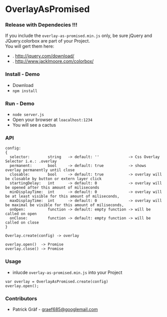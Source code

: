 # OverlayAsPromised

### Release with Dependecies !!!
If you include the ```overlay-as-promised.min.js``` only, be sure jQuery and JQuery.colorbox are part of your Project.  
You will gert them here:  
* . http://jquery.com/download/ 
* . http://www.jacklmoore.com/colorbox/

### Install - Demo

* Download
* ``` npm install ``` 


### Run - Demo

* ``` node server.js ```
* Open your browser at ```loacalhost:1234 ```
* You will see a cactus 

### API
```
config: 
{
  selector:        string   -> default: ''             -> Css Overlay Selector i.e.: .overlay
  permanent:       bool     -> default: true           -> shows overlay permanently until close
  closable:        bool     -> default: true           -> overlay will be closable by button or extern layer click
  startingDelay:   int      -> default: 0              -> overlay will be opened after this amount of miliseconds
  minDisplayTime:  int      -> default: 0              -> overlay will be at least visible for this amount of miliseconds,
  maxDisplayTime:  int      -> default: 0              -> overlay will be maximal be visible for this amount of miliseconds,
  onOpen:          function -> default: empty function -> will be called on open
  onClose:         function -> default: empty function -> will be called on close
}
```
```
Overlay.create(config) -> overlay

overlay.open()  -> Promise
overlay.close() -> Promise
```

### Usage

* inlucde ```overlay-as-promised.min.js``` into your Project

``` 
var overlay = OverlayAsPromised.create(config) 
overlay.open();
```

### Contributors

* Patrick Gräf - graef685@googlemail.com
